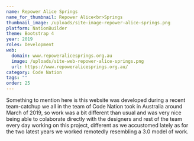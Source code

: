 ```yaml
---
name: Repower Alice Springs
name_for_thumbnail: Repower Alice<br>Springs
thumbnail_image: /uploads/site-image-repower-alice-springs.png
platform: NationBuilder
theme: Bootstrap 4
year: 2019
roles: Development
web:
  domain: www.repoweralicesprings.org.au
  image: /uploads/site-web-repower-alice-springs.png
  url: https://www.repoweralicesprings.org.au/
category: Code Nation
tags: ""
order: 25
---
```


Something to mention here is this website was developed during a recent team-catchup we all in the team of Code Nation took in Australia around March of 2019, so work was a bit different than usual and was very nice being able to colaborate directly with the designers and rest of the team every day working on this project, different as we accustomed lately as for the two latest years we worked remotedly resembling a 3.0 model of work.